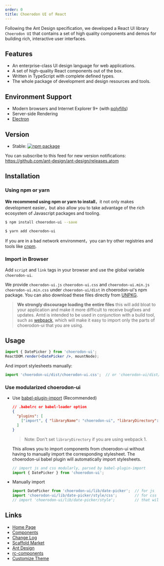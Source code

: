 ```yaml
---
order: 0
title: Choerodon UI of React
---
```


Following the Ant Design specification, we developed a React UI library `Choerodon UI` that contains a set of high quality components and demos for building rich, interactive user interfaces.

## Features

- An enterprise-class UI design language for web applications.
- A set of high-quality React components out of the box.
- Written in TypeScript with complete defined types.
- The whole package of development and design resources and tools.

## Environment Support

* Modern browsers and Internet Explorer 9+ (with [polyfills](https://ant.design/docs/react/getting-started#Compatibility))
* Server-side Rendering
* [Electron](http://electron.atom.io/)

## Version

- Stable: [![npm package](https://img.shields.io/npm/v/choerodon-ui.svg?style=flat-square)](https://www.npmjs.org/package/choerodon-ui)

You can subscribe to this feed for new version notifications: https://github.com/ant-design/ant-design/releases.atom

## Installation

### Using npm or yarn

**We recommend using npm or yarn to install**，it not only makes development easier，but also allow you to take advantage of the rich ecosystem of Javascript packages and tooling.

```bash
$ npm install choerodon-ui --save
```

```bash
$ yarn add choerodon-ui
```

If you are in a bad network environment，you can try other registries and tools like [cnpm](https://github.com/cnpm/cnpm).

### Import in Browser

Add `script` and `link` tags in your browser and use the global variable `choerodon-ui`.

We provide `choerodon-ui.js` `choerodon-ui.css` and `choerodon-ui.min.js` `choerodon-ui.min.css` under `choerodon-ui/dist` in choerodon-ui's npm package. You can also download these files directly from [UNPKG](https://unpkg.com/choerodon-ui/dist/).

> **We strongly discourage loading the entire files** this will add bloat to your application and make it more difficult to receive bugfixes and updates. Antd is intended to be used in conjunction with a build tool, such as [webpack](https://webpack.github.io/), which will make it easy to import only the parts of choerodon-ui that you are using.

## Usage

```jsx
import { DatePicker } from 'choerodon-ui';
ReactDOM.render(<DatePicker />, mountNode);
```

And import stylesheets manually:

```jsx
import 'choerodon-ui/dist/choerodon-ui.css';  // or 'choerodon-ui/dist/choerodon-ui.less'
```

### Use modularized choerodon-ui

- Use [babel-plugin-import](https://github.com/ant-design/babel-plugin-import) (Recommended)

   ```json
   // .babelrc or babel-loader option
   {
     "plugins": [
       ["import", { "libraryName": "choerodon-ui", "libraryDirectory": "es", "style": "css" }] // `style: true` for less
     ]
   }
   ```

   > Note: Don't set `libraryDirectory` if you are using webpack 1.

   This allows you to import components from choerodon-ui without having to manually import the corresponding stylesheet. The choerodon-ui babel plugin will automatically import stylesheets.

   ```jsx
   // import js and css modularly, parsed by babel-plugin-import
   import { DatePicker } from 'choerodon-ui';
   ```

- Manually import

   ```jsx
   import DatePicker from 'choerodon-ui/lib/date-picker';  // for js
   import 'choerodon-ui/lib/date-picker/style/css';        // for css
   // import 'choerodon-ui/lib/date-picker/style';         // that will import less
   ```

## Links

- [Home Page](/)
- [Components](/docs/react/introduce)
- [Change Log](/changelog)
- [Scaffold Market](http://scaffold.ant.design)
- [Ant Design](http://ant.design/)
- [rc-components](http://react-component.github.io/)
- [Customize Theme](/docs/react/customize-theme)
